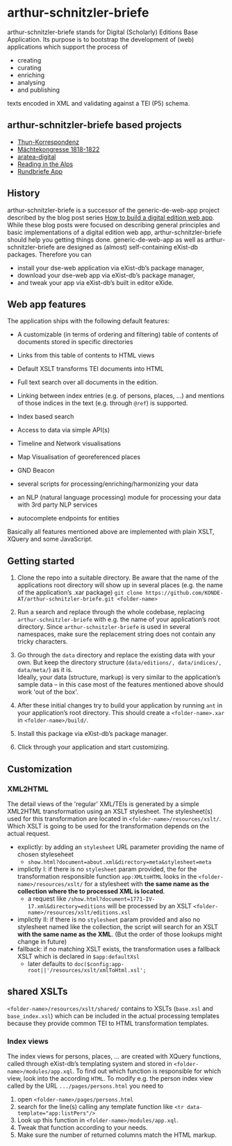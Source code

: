 # arthur-schnitzler-briefe

arthur-schnitzler-briefe stands for Digital (Scholarly) Editions Base Application. Its purpose is to bootstrap the development of (web) applications which support the process of

* creating
* curating
* enriching
* analysing
* and publishing

texts encoded in XML and validating against a TEI (P5) schema.

## arthur-schnitzler-briefe based projects

* [Thun-Korrespondenz](https://thun-korrespondenz.acdh.oeaw.ac.at/)
* [Mächtekongresse 1818-1822](https://maechtekongresse.acdh.oeaw.ac.at/)
* [aratea-digital](https://aratea-digital.acdh.oeaw.ac.at/)
* [Reading in the Alps](https://rita.acdh.oeaw.ac.at/)
* [Rundbriefe App](https://tfm-rundbriefe.acdh.oeaw.ac.at)

## History

arthur-schnitzler-briefe is a successor of the generic-de-web-app project described by the blog post series [How to build a digital edition web app](https://howto.acdh.oeaw.ac.at/blog/books/how-to-build-a-digital-edition-web-app/). While these blog posts were focused on describing general principles and basic implementations of a digital edition web app, arthur-schnitzler-briefe should help you getting things done.
generic-de-web-app as well as arthur-schnitzler-briefe are designed as (almost) self-containing eXist-db packages. Therefore you can

* install your dse-web application via eXist-db’s package manager,
* download your dse-web app via eXist-db’s package manager,
* and tweak your app via eXist-db’s built in editor eXide.

## Web app features

The application ships with the following default features:

* A customizable (in terms of ordering and filtering) table of contents of documents stored in specific directories

* Links from this table of contents to HTML views

* Default XSLT transforms TEI documents into HTML

* Full text search over all documents in the edition.

* Linking between index entries (e.g. of persons, places, …) and mentions of those indices in the text (e.g. through `@ref`) is supported.

* Index based search

* Access to data via simple API(s)

* Timeline and Network visualisations

* Map Visualisation of georeferenced places

* GND Beacon

* several scripts for processing/enriching/harmonizing your data

* an NLP (natural language processing) module for processing your data with 3rd party NLP services

* autocomplete endpoints for entities

Basically all features mentioned above are implemented with plain XSLT, XQuery and some JavaScript.

## Getting started

1. Clone the repo into a suitable directory. Be aware that the name of the applications root directory will show up in several places (e.g. the name of the application’s .xar package)
`git clone https://github.com/KONDE-AT/arthur-schnitzler-briefe.git <folder-name>`

2. Run a search and replace through the whole codebase, replacing `arthur-schnitzler-briefe` with e.g. the name of your application’s root directory. Since `arthur-schnitzler-briefe` is used in several namespaces, make sure the replacement string does not contain any tricky characters.

3. Go through the `data` directory and replace the existing data with your own. But keep the directory structure (`data/editions/, data/indices/, data/meta/`) as it is.  
Ideally, your data (structure, markup) is very similar to the application’s sample data – in this case most of the features mentioned above should work 'out of the box'.

4. After these initial changes try to build your application by running `ant` in your application’s root directory. This should create a `<folder-name>.xar` in `<folder-name>/build/`.

5. Install this package via eXist-db’s package manager.

6. Click through your application and start customizing.

##  Customization

### XML2HTML

The detail views of the 'regular' XML/TEIs is generated by a simple XML2HTML transformation using an XSLT stylesheet. 
The stylesheet(s) used for this transformation are located in `<folder-name>/resources/xslt/`. Which XSLT is going to be used for the transformation depends on the actual request.

* explictly: by adding an `stylesheet` URL parameter providing the name of chosen styleseheet 
  * `show.html?document=about.xml&directory=meta&stylesheet=meta`
* implictly I: if there is no `stylesheet` param provided, the for the transformation responsible function `app:XMLtoHTML` looks in the `<folder-name>/resources/xslt/` for a stylesheet with **the same name as the collection where the to processed XML is located**.
  * a request like `/show.html?document=1771-IV-17.xml&directory=editions` will be processed by an XSLT  `<folder-name>/resources/xslt/editions.xsl`
* implictly II: if there is no `stylesheet` param provided and also no stylesheet named like the collection, the script will search for an XSLT **with the same name as the XML**. (But the order of those lookups might change in future)
* fallback: if no matching XSLT exists, the transformation uses a fallback XSLT which is declared in `$app:defaultXsl`
  * later defaults to `doc($config:app-root||'/resources/xslt/xmlToHtml.xsl';`

## shared XSLTs
`<folder-name>/resources/xslt/shared/` contains to XSLTs (`base.xsl` and `base_index.xsl`) which can be included in the actual processing templates because they provide common TEI to HTML transformation templates. 



### Index views

The index views for persons, places, … are created with XQuery functions, called through eXist-db’s templating system and stored in `<folder-name>/modules/app.xql`. To find out which function is responsible for which view, look into the according `HTML`. To modify e.g. the person index view called by the URL `.../pages/persons.html` you need to

1. open `<folder-name>/pages/persons.html`
2. search for the line(s) calling any template function like `<tr data-template="app:listPers"/>`
3. Look up this function in `<folder-name>/modules/app.xql`.
4. Tweak that function according to your needs.
5. Make sure the number of returned columns match the HTML markup.
